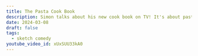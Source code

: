 ```yaml
---
title: The Pasta Cook Book
description: Simon talks about his new cook book on TV! It's about pasta! Or is it?
date: 2024-03-08
draft: false
tags:
  - sketch comedy
youtube_video_id: xUxSUU33kA0
---
```

